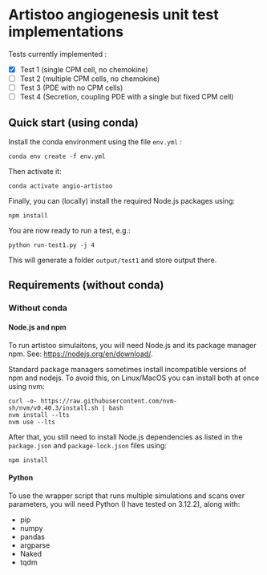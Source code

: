 # Artistoo angiogenesis unit test implementations

Tests currently implemented : 

- [x] Test 1 (single CPM cell, no chemokine)
- [ ] Test 2 (multiple CPM cells, no chemokine)
- [ ] Test 3 (PDE with no CPM cells)
- [ ] Test 4 (Secretion, coupling PDE with a single but fixed CPM cell)

## Quick start (using conda)

Install the conda environment using the file `env.yml` : 

```
conda env create -f env.yml
```

Then activate it:

```
conda activate angio-artistoo
```

Finally, you can (locally) install the required Node.js packages using:

```
npm install
```

You are now ready to run a test, e.g.:

```
python run-test1.py -j 4
```

This will generate a folder `output/test1` and store output there. 


## Requirements (without conda)

### Without conda

#### Node.js and npm

To run artistoo simulaitons, you will need Node.js and its package manager npm. 
See: https://nodejs.org/en/download/. 

Standard package managers sometimes install incompatible versions of npm and nodejs. 
To avoid this, on Linux/MacOS you can install both at once using nvm:

```
curl -o- https://raw.githubusercontent.com/nvm-sh/nvm/v0.40.3/install.sh | bash
nvm install --lts
nvm use --lts
```

After that, you still need to install Node.js dependencies as listed in the 
`package.json` and `package-lock.json` files using:

```
npm install
```

#### Python

To use the wrapper script that runs multiple simulations and scans over parameters,
you will need Python (I have tested on 3.12.2), along with:

- pip
- numpy
- pandas
- argparse
- Naked
- tqdm

